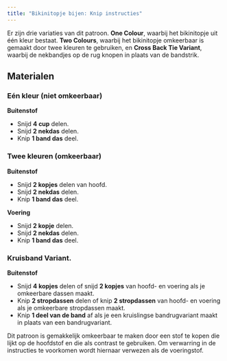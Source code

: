 ```yaml
---
title: "Bikinitopje bijen: Knip instructies"
---
```


Er zijn drie variaties van dit patroon. **One Colour**, waarbij het bikinitopje uit één kleur bestaat. **Two Colours**, waarbij het bikinitopje omkeerbaar is gemaakt door twee kleuren te gebruiken, en **Cross Back Tie Variant**, waarbij de nekbandjes op de rug knopen in plaats van de bandstrik.

## Materialen

### Eén kleur (niet omkeerbaar)

**Buitenstof**

- Snijd **4 cup** delen.
- Snijd **2 nekdas** delen.
- Knip **1 band das** deel.

### Twee kleuren (omkeerbaar)

**Buitenstof**

- Snijd **2 kopjes** delen van hoofd.
- Snijd **2 nekdas** delen.
- Knip **1 band das** deel.

**Voering**

- Snijd **2 kopje** delen.
- Snijd **2 nekdas** delen.
- Knip **1 band das** deel.

### Kruisband Variant.

**Buitenstof**

- Snijd **4 kopjes** delen of snijd **2 kopjes** van hoofd- en voering als je omkeerbare dassen maakt.
- Knip **2 stropdassen** delen of knip **2 stropdassen** van hoofd- en voering als je omkeerbare stropdassen maakt.
- Knip **1 deel van de band** af als je een kruislingse bandrugvariant maakt in plaats van een bandrugvariant.

<Note>

Dit patroon is gemakkelijk omkeerbaar te maken door een stof te kopen die lijkt op de hoofdstof en die als contrast te gebruiken. Om verwarring in de instructies te voorkomen wordt hiernaar verwezen als de voeringstof.

</Note>
